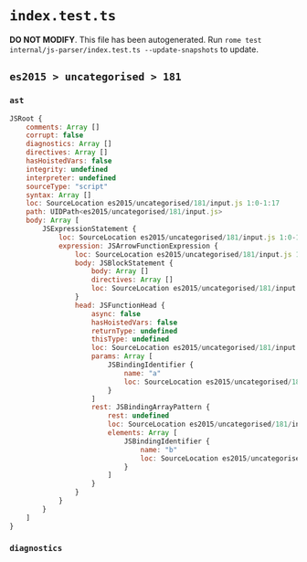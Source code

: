 # `index.test.ts`

**DO NOT MODIFY**. This file has been autogenerated. Run `rome test internal/js-parser/index.test.ts --update-snapshots` to update.

## `es2015 > uncategorised > 181`

### `ast`

```javascript
JSRoot {
	comments: Array []
	corrupt: false
	diagnostics: Array []
	directives: Array []
	hasHoistedVars: false
	integrity: undefined
	interpreter: undefined
	sourceType: "script"
	syntax: Array []
	loc: SourceLocation es2015/uncategorised/181/input.js 1:0-1:17
	path: UIDPath<es2015/uncategorised/181/input.js>
	body: Array [
		JSExpressionStatement {
			loc: SourceLocation es2015/uncategorised/181/input.js 1:0-1:17
			expression: JSArrowFunctionExpression {
				loc: SourceLocation es2015/uncategorised/181/input.js 1:0-1:17
				body: JSBlockStatement {
					body: Array []
					directives: Array []
					loc: SourceLocation es2015/uncategorised/181/input.js 1:15-1:17
				}
				head: JSFunctionHead {
					async: false
					hasHoistedVars: false
					returnType: undefined
					thisType: undefined
					loc: SourceLocation es2015/uncategorised/181/input.js 1:0-1:14
					params: Array [
						JSBindingIdentifier {
							name: "a"
							loc: SourceLocation es2015/uncategorised/181/input.js 1:1-1:2 (a)
						}
					]
					rest: JSBindingArrayPattern {
						rest: undefined
						loc: SourceLocation es2015/uncategorised/181/input.js 1:7-1:10
						elements: Array [
							JSBindingIdentifier {
								name: "b"
								loc: SourceLocation es2015/uncategorised/181/input.js 1:8-1:9 (b)
							}
						]
					}
				}
			}
		}
	]
}
```

### `diagnostics`

```

```
